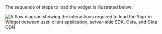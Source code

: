 The sequence of steps to load the widget is illustrated below:

<div class="full">

![A flow diagram showing the interactions required to load the Sign-in Widget between user, client application, server-side SDK, Okta, and Okta CDN](/img/oie-embedded-sdk/oie-widget-nodejs-load-widget-flow-diagram.png)

<!--
   Source image: https://www.figma.com/file/YH5Zhzp66kGCglrXQUag2E/%F0%9F%93%8A-Updated-Diagrams-for-Dev-Docs?type=design&node-id=4368%3A14577&mode=design&t=1ZTmKvtCxAv4nM4q-1    oie-widget-nodejs-load-widget-flow-diagram
-->

</div>
